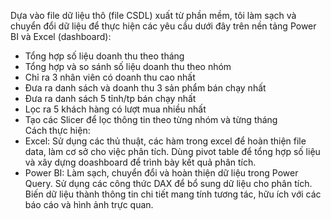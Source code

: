 Dựa vào file dữ liệu thô (file CSDL) xuất từ phần mềm, tôi làm sạch và chuyển đổi dữ liệu để thực hiện các yêu cầu dưới đây trên nền tảng Power BI và Excel (dashboard):<br>
- Tổng hợp số liệu doanh thu theo tháng<br>
- Tổng hợp và so sánh số liệu doanh thu theo nhóm<br>
- Chỉ ra 3 nhân viên có doanh thu cao nhất<br>
- Đưa ra danh sách và doanh thu 3 sản phẩm bán chạy nhất<br>
- Đưa ra danh sách 5 tỉnh/tp bán chạy nhất<br>
- Lọc ra 5 khách hàng có lượt mua nhiều nhất<br>
- Tạo các Slicer để lọc thông tin theo từng nhóm và từng tháng<br>
Cách thực hiện:<br>
 - Excel: Sử dụng các thủ thuật, các hàm trong excel để hoàn thiện file data, làm cơ sở cho việc phân tích. Dùng pivot table để tổng hợp số liệu và xây dựng doashboard để trình bày kết quả phân tích.<br>
 - Power BI: Làm sạch, chuyển đổi và hoàn thiện dữ liệu trong Power Query. Sử dụng các công thức DAX để bổ sung dữ liệu cho phân tích. Biến dữ liệu thành thông tin chi tiết mang tính tương tác, hữu ích với các báo cáo và hình ảnh trực quan.
